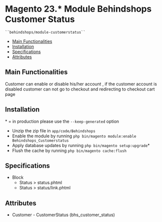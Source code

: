 # Magento 23.* Module Behindshops Customer Status

    ``behindshops/module-customerstatus``

 - [Main Functionalities](#markdown-header-main-functionalities)
 - [Installation](#markdown-header-installation)
 - [Specifications](#markdown-header-specifications)
 - [Attributes](#markdown-header-attributes)


## Main Functionalities
 Customer can enable or disable his/her account , if the customer account is disabled customer can not go to checkout and redirecting to checkout cart page
 

## Installation
\* = in production please use the `--keep-generated` option

 - Unzip the zip file in `app/code/Behindshops`
 - Enable the module by running `php bin/magento module:enable Behindshops_Customerstatus`
 - Apply database updates by running `php bin/magento setup:upgrade`\*
 - Flush the cache by running `php bin/magento cache:flush`

## Specifications


 - Block
	- Status > status.phtml
	- Status > status/link.phtml


## Attributes

 - Customer - CustomerStatus (bhs_customer_status)
